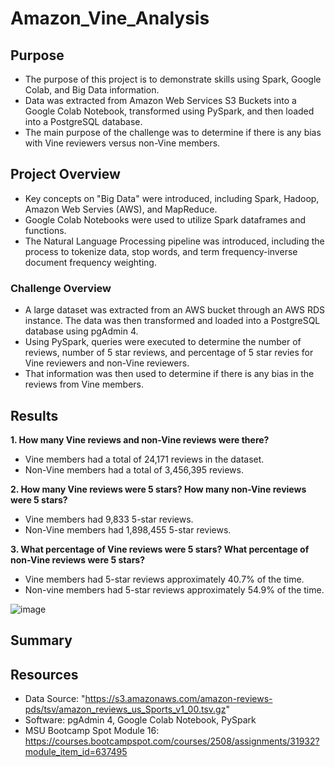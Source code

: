 # Amazon_Vine_Analysis

## Purpose
- The purpose of this project is to demonstrate skills using Spark, Google Colab, and Big Data information. 
- Data was extracted from Amazon Web Services S3 Buckets into a Google Colab Notebook, transformed using PySpark, and then loaded into a PostgreSQL database.
- The main purpose of the challenge was to determine if there is any bias with Vine reviewers versus non-Vine members.

## Project Overview
- Key concepts on "Big Data" were introduced, including Spark, Hadoop, Amazon Web Servies (AWS), and MapReduce.
- Google Colab Notebooks were used to utilize Spark dataframes and functions. 
- The Natural Language Processing pipeline was introduced, including the process to tokenize data, stop words, and term frequency-inverse document frequency weighting.


### Challenge Overview
- A large dataset was extracted from an AWS bucket through an AWS RDS instance. The data was then transformed and loaded into a PostgreSQL database using pgAdmin 4.
- Using PySpark, queries were executed to determine the number of reviews, number of 5 star reviews, and percentage of 5 star revies for Vine reviewers and non-Vine reviewers.
- That information was then used to determine if there is any bias in the reviews from Vine members. 

## Results
**1. How many Vine reviews and non-Vine reviews were there?**
- Vine members had a total of 24,171 reviews in the dataset. 
- Non-Vine members had a total of 3,456,395 reviews.

**2. How many Vine reviews were 5 stars? How many non-Vine reviews were 5 stars?**
- Vine members had 9,833 5-star reviews.
- Non-Vine members had 1,898,455 5-star reviews.

**3. What percentage of Vine reviews were 5 stars? What percentage of non-Vine reviews were 5 stars?**
- Vine members had 5-star reviews approximately 40.7% of the time. 
- Non-vine members had 5-star reviews approximately 54.9% of the time. 

![image](https://user-images.githubusercontent.com/104038813/191538149-0d064645-424f-4ffa-8120-8e739efd4530.png)


## Summary


## Resources
- Data Source: "https://s3.amazonaws.com/amazon-reviews-pds/tsv/amazon_reviews_us_Sports_v1_00.tsv.gz"
- Software:  pgAdmin 4, Google Colab Notebook, PySpark
- MSU Bootcamp Spot Module 16: https://courses.bootcampspot.com/courses/2508/assignments/31932?module_item_id=637495


